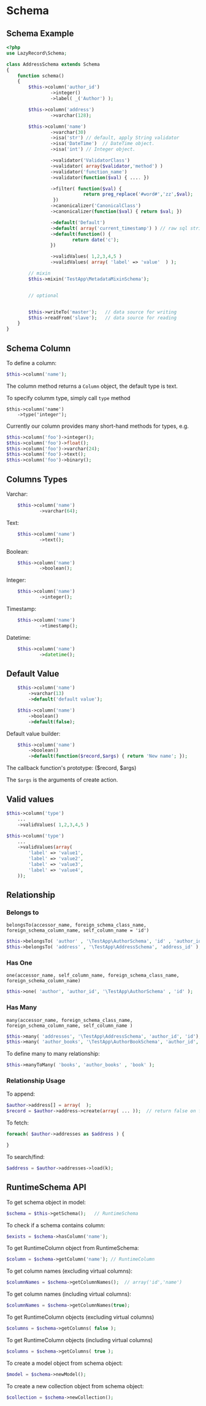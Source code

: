 Schema
======

Schema Example
--------------

```php
<?php
use LazyRecord\Schema;

class AddressSchema extends Schema
{
    function schema()
    {
        $this->column('author_id')
                ->integer()
                ->label( _('Author') );

        $this->column('address')
                ->varchar(128);

        $this->column('name')
                ->varchar(30)
                ->isa('str') // default, apply String validator
                ->isa('DateTime')  // DateTime object.
                ->isa('int') // Integer object.

                ->validator('ValidatorClass')
                ->validator( array($validator,'method') )
                ->validator('function_name')
                ->validator(function($val) { .... })

                ->filter( function($val) {  
                            return preg_replace('#word#','zz',$val);  
                 })
                ->canonicalizer('CanonicalClass')
                ->canonicalizer(function($val) { return $val; })

                ->default('Default')
                ->default( array('current_timestamp') ) // raw sql string
                ->default(function() { 
                        return date('c');
                })

                ->validValues( 1,2,3,4,5 )
                ->validValues( array( 'label' => 'value'  ) );

        // mixin
        $this->mixin('TestApp\MetadataMixinSchema');


        // optional


        $this->writeTo('master');   // data source for writing
        $this->readFrom('slave');   // data source for reading
    }
}
```

Schema Column
-------------

To define a column:

```php
$this->column('name');
```

The column method returns a `Column` object, the default 
type is text.

To specify columm type, simply call `type` method

```
$this->column('name')
    ->type('integer');
```

Currently our column provides many short-hand methods for types, 
e.g.

```php
$this->column('foo')->integer();
$this->column('foo')->float();
$this->column('foo')->varchar(24);
$this->column('foo')->text();
$this->column('foo')->binary();
```


Columns Types
-------------

Varchar:

```php
    $this->column('name')
            ->varchar(64);
```

Text:

```php
    $this->column('name')
            ->text();
```

Boolean:

```php
    $this->column('name')
            ->boolean();
```

Integer:

```php
    $this->column('name')
            ->integer();
```

Timestamp:

```php
    $this->column('name')
            ->timestamp();
```

Datetime:

```php
    $this->column('name')
            ->datetime();
```

Default Value
-------------

```php
    $this->column('name')
        ->varchar(13)
        ->default('default value');

    $this->column('name')
        ->boolean()
        ->default(false);
```

Default value builder:

```php
    $this->column('name')
        ->boolean()
        ->default(function($record,$args) { return 'New name'; });
```

The callback function's prototype: ($record, $args)

The `$args` is the arguments of create action.

Valid values
------------

```php
$this->column('type')
    ...
    ->validValues( 1,2,3,4,5 )

$this->column('type')
    ...
    ->validValues(array(
        'label' => 'value1',
        'label' => 'value2',
        'label' => 'value3',
        'label' => 'value4',
    ));
```

Relationship
------------

### Belongs to

`belongsTo(accessor_name, foreign_schema_class_name, foreign_schema_column_name, self_column_name = 'id')`

```php
$this->belongsTo( 'author' , '\TestApp\AuthorSchema', 'id' , 'author_id' );
$this->belongsTo( 'address' , '\TestApp\AddressSchema', 'address_id' );
```

### Has One

`one(accessor_name, self_column_name, foreign_schema_class_name, foreign_schema_column_name)`

```php
$this->one( 'author', 'author_id', '\TestApp\AuthorSchema' , 'id' );
```

### Has Many

`many(accessor_name, foreign_schema_class_name, foreign_schema_column_name, self_column_name )`

```php
$this->many( 'addresses', '\TestApp\AddressSchema', 'author_id', 'id');
$this->many( 'author_books', '\TestApp\AuthorBookSchema', 'author_id', 'id');
```

To define many to many relationship:

```php
$this->manyToMany( 'books', 'author_books' , 'book' );
```

### Relationship Usage

To append:

```php
$author->address[] = array(  );
$record = $author->address->create(array( ... ));  // return false on failure.
```

To fetch:

```php
foreach( $author->addresses as $address ) {

}
```

To search/find:

```php
$address = $author->addresses->load(k);
```

## RuntimeSchema API

To get schema object in model:

```php
$schema = $this->getSchema();   // RuntimeSchema
```

To check if a schema contains column:

```php
$exists = $schema->hasColumn('name');
```

To get RuntimeColumn object from RuntimeSchema:

```php
$column = $schema->getColumn('name'); // RuntimeColumn
```

To get column names (excluding virtual columns):

```php
$columnNames = $schema->getColumnNames();  // array('id','name')
```

To get column names (including virtual columns):

```php
$columnNames = $schema->getColumnNames(true);
```

To get RuntimeColumn objects (excluding virtual columns)

```php
$columns = $schema->getColumns( false );
```

To get RuntimeColumn objects (including virtual columns)

```php
$columns = $schema->getColumns( true );
```

To create a model object from schema object:

```php
$model = $schema->newModel();
```

To create a new collection object from schema object:

```php
$collection = $schema->newCollection();
```





